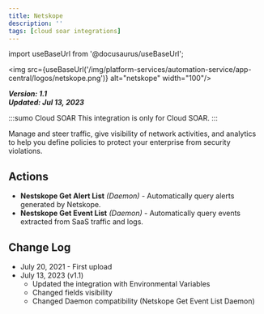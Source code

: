 ```yaml
---
title: Netskope
description: ''
tags: [cloud soar integrations]
---
```

import useBaseUrl from '@docusaurus/useBaseUrl';

<img src={useBaseUrl('/img/platform-services/automation-service/app-central/logos/netskope.png')} alt="netskope" width="100"/>

***Version: 1.1  
Updated: Jul 13, 2023***

:::sumo Cloud SOAR
This integration is only for Cloud SOAR.
:::

Manage and steer traffic, give visibility of network activities, and analytics to help you define policies to protect your enterprise from security violations.

## Actions

* **Nestskope Get Alert List** *(Daemon)* - Automatically query alerts generated by Netskope.
* **Nestskope Get Event List** *(Daemon)* - Automatically query events extracted from SaaS traffic and logs.

## Change Log

* July 20, 2021 - First upload
* July 13, 2023 (v1.1)
	+ Updated the integration with Environmental Variables
	+ Changed fields visibility
	+ Changed Daemon compatibility (Netskope Get Event List Daemon)
